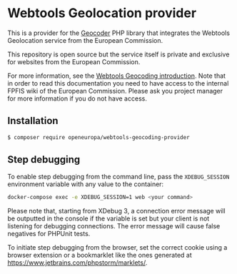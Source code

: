 # Webtools Geolocation provider

This is a provider for the [Geocoder](https://github.com/geocoder-php/Geocoder)
PHP library that integrates the Webtools Geolocation service from the European
Commission.

This repository is open source but the service itself is private and exclusive
for websites from the European Commission.

For more information, see the [Webtools Geocoding introduction](https://webgate.ec.europa.eu/fpfis/wikis/pages/viewpage.action?spaceKey=webtools&title=Geocoding).
Note that in order to read this documentation you need to have access to the
internal FPFIS wiki of the European Commission. Please ask you project manager
for more information if you do not have access.

## Installation

```bash
$ composer require openeuropa/webtools-geocoding-provider
```

## Step debugging

To enable step debugging from the command line, pass the `XDEBUG_SESSION` environment variable with any value to
the container:

```bash
docker-compose exec -e XDEBUG_SESSION=1 web <your command>
```

Please note that, starting from XDebug 3, a connection error message will be outputted in the console if the variable is
set but your client is not listening for debugging connections. The error message will cause false negatives for PHPUnit
tests.

To initiate step debugging from the browser, set the correct cookie using a browser extension or a bookmarklet
like the ones generated at https://www.jetbrains.com/phpstorm/marklets/.
